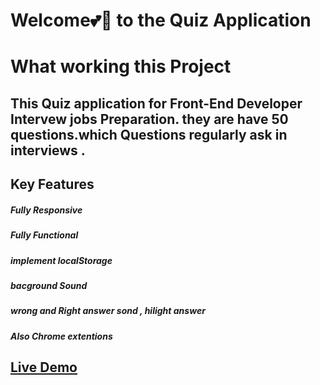 
# Welcome💕🥰 to the Quiz Application

# What working this Project
 ## This Quiz application for Front-End Developer Intervew jobs Preparation. they are have 50 questions.which Questions regularly ask in interviews . 

## Key Features
 ##### Fully Responsive
  ##### Fully Functional 
  ##### implement localStorage
  ##### bacground Sound
  ##### wrong and Right answer sond , hilight answer
  ##### Also Chrome extentions


   


   ## [Live Demo](https://chibgatullahminhaz.github.io/Quize-Application/)

